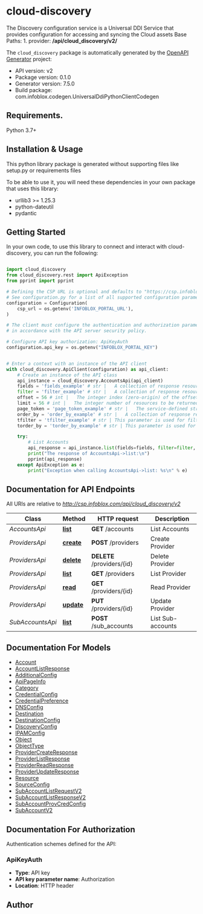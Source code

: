 # cloud-discovery
The Discovery configuration service is a Universal DDI Service that provides configuration for accessing and syncing the Cloud assets   Base Paths:  1. provider: **/api/cloud_discovery/v2/**  

The `cloud_discovery` package is automatically generated by the [OpenAPI Generator](https://openapi-generator.tech) project:

- API version: v2
- Package version: 0.1.0
- Generator version: 7.5.0
- Build package: com.infoblox.codegen.UniversalDdiPythonClientCodegen

## Requirements.

Python 3.7+

## Installation & Usage

This python library package is generated without supporting files like setup.py or requirements files

To be able to use it, you will need these dependencies in your own package that uses this library:

* urllib3 >= 1.25.3
* python-dateutil
* pydantic

## Getting Started

In your own code, to use this library to connect and interact with cloud-discovery,
you can run the following:

```python

import cloud_discovery
from cloud_discovery.rest import ApiException
from pprint import pprint

# Defining the CSP URL is optional and defaults to "https://csp.infoblox.com"
# See configuration.py for a list of all supported configuration parameters.
configuration = Configuration(
    csp_url = os.getenv('INFOBLOX_PORTAL_URL'),
)

# The client must configure the authentication and authorization parameters
# in accordance with the API server security policy.

# Configure API key authorization: ApiKeyAuth
configuration.api_key = os.getenv("INFOBLOX_PORTAL_KEY")


# Enter a context with an instance of the API client
with cloud_discovery.ApiClient(configuration) as api_client:
    # Create an instance of the API class
    api_instance = cloud_discovery.AccountsApi(api_client)
    fields = 'fields_example' # str |   A collection of response resources can be transformed by specifying a set of JSON tags to be returned. For a “flat” resource, the tag name is straightforward. If field selection is allowed on non-flat hierarchical resources, the service should implement a qualified naming scheme such as dot-qualification to reference data down the hierarchy. If a resource does not have the specified tag, the tag does not appear in the output resource.  Specify this parameter as a comma-separated list of JSON tag names.         (optional)
    filter = 'filter_example' # str |   A collection of response resources can be filtered by a logical expression string that includes JSON tag references to values in each resource, literal values, and logical operators. If a resource does not have the specified tag, its value is assumed to be null.  Literal values include numbers (integer and floating-point), and quoted (both single- or double-quoted) literal strings, and 'null'. The following operators are commonly used in filter expressions:  |  Op   |  Description               |  |  --   |  -----------               |  |  ==   |  Equal                     |  |  !=   |  Not Equal                 |  |  >    |  Greater Than              |  |   >=  |  Greater Than or Equal To  |  |  <    |  Less Than                 |  |  <=   |  Less Than or Equal To     |  |  and  |  Logical AND               |  |  ~    |  Matches Regex             |  |  !~   |  Does Not Match Regex      |  |  or   |  Logical OR                |  |  not  |  Logical NOT               |  |  ()   |  Groupping Operators       |         (optional)
    offset = 56 # int |   The integer index (zero-origin) of the offset into a collection of resources. If omitted or null the value is assumed to be '0'.          (optional)
    limit = 56 # int |   The integer number of resources to be returned in the response. The service may impose maximum value. If omitted the service may impose a default value.          (optional)
    page_token = 'page_token_example' # str |   The service-defined string used to identify a page of resources. A null value indicates the first page.          (optional)
    order_by = 'order_by_example' # str |   A collection of response resources can be sorted by their JSON tags. For a 'flat' resource, the tag name is straightforward. If sorting is allowed on non-flat hierarchical resources, the service should implement a qualified naming scheme such as dot-qualification to reference data down the hierarchy. If a resource does not have the specified tag, its value is assumed to be null.)  Specify this parameter as a comma-separated list of JSON tag names. The sort direction can be specified by a suffix separated by whitespace before the tag name. The suffix 'asc' sorts the data in ascending order. The suffix 'desc' sorts the data in descending order. If no suffix is specified the data is sorted in ascending order.         (optional)
    tfilter = 'tfilter_example' # str | This parameter is used for filtering by tags. (optional)
    torder_by = 'torder_by_example' # str | This parameter is used for sorting by tags. (optional)

    try:
        # List Accounts
        api_response = api_instance.list(fields=fields, filter=filter, offset=offset, limit=limit, page_token=page_token, order_by=order_by, tfilter=tfilter, torder_by=torder_by)
        print("The response of AccountsApi->list:\n")
        pprint(api_response)
    except ApiException as e:
        print("Exception when calling AccountsApi->list: %s\n" % e)

```

## Documentation for API Endpoints

All URIs are relative to *http://csp.infoblox.com/api/cloud_discovery/v2*

Class | Method | HTTP request | Description
------------ | ------------- | ------------- | -------------
*AccountsApi* | [**list**](cloud_discovery/docs/AccountsApi.md#list) | **GET** /accounts | List Accounts
*ProvidersApi* | [**create**](cloud_discovery/docs/ProvidersApi.md#create) | **POST** /providers | Create Provider
*ProvidersApi* | [**delete**](cloud_discovery/docs/ProvidersApi.md#delete) | **DELETE** /providers/{id} | Delete Provider
*ProvidersApi* | [**list**](cloud_discovery/docs/ProvidersApi.md#list) | **GET** /providers | List Provider
*ProvidersApi* | [**read**](cloud_discovery/docs/ProvidersApi.md#read) | **GET** /providers/{id} | Read Provider
*ProvidersApi* | [**update**](cloud_discovery/docs/ProvidersApi.md#update) | **PUT** /providers/{id} | Update Provider
*SubAccountsApi* | [**list**](cloud_discovery/docs/SubAccountsApi.md#list) | **POST** /sub_accounts | List Sub-accounts


## Documentation For Models

 - [Account](cloud_discovery/docs/Account.md)
 - [AccountListResponse](cloud_discovery/docs/AccountListResponse.md)
 - [AdditionalConfig](cloud_discovery/docs/AdditionalConfig.md)
 - [ApiPageInfo](cloud_discovery/docs/ApiPageInfo.md)
 - [Category](cloud_discovery/docs/Category.md)
 - [CredentialConfig](cloud_discovery/docs/CredentialConfig.md)
 - [CredentialPreference](cloud_discovery/docs/CredentialPreference.md)
 - [DNSConfig](cloud_discovery/docs/DNSConfig.md)
 - [Destination](cloud_discovery/docs/Destination.md)
 - [DestinationConfig](cloud_discovery/docs/DestinationConfig.md)
 - [DiscoveryConfig](cloud_discovery/docs/DiscoveryConfig.md)
 - [IPAMConfig](cloud_discovery/docs/IPAMConfig.md)
 - [Object](cloud_discovery/docs/Object.md)
 - [ObjectType](cloud_discovery/docs/ObjectType.md)
 - [ProviderCreateResponse](cloud_discovery/docs/ProviderCreateResponse.md)
 - [ProviderListResponse](cloud_discovery/docs/ProviderListResponse.md)
 - [ProviderReadResponse](cloud_discovery/docs/ProviderReadResponse.md)
 - [ProviderUpdateResponse](cloud_discovery/docs/ProviderUpdateResponse.md)
 - [Resource](cloud_discovery/docs/Resource.md)
 - [SourceConfig](cloud_discovery/docs/SourceConfig.md)
 - [SubAccountListRequestV2](cloud_discovery/docs/SubAccountListRequestV2.md)
 - [SubAccountListResponseV2](cloud_discovery/docs/SubAccountListResponseV2.md)
 - [SubAccountProvCredConfig](cloud_discovery/docs/SubAccountProvCredConfig.md)
 - [SubAccountV2](cloud_discovery/docs/SubAccountV2.md)


<a id="documentation-for-authorization"></a>
## Documentation For Authorization


Authentication schemes defined for the API:
<a id="ApiKeyAuth"></a>
### ApiKeyAuth

- **Type**: API key
- **API key parameter name**: Authorization
- **Location**: HTTP header


## Author




